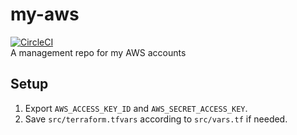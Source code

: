 # my-aws
[![CircleCI](https://circleci.com/gh/shirakiya/my-aws.svg?style=svg)](https://circleci.com/gh/shirakiya/my-aws)  
A management repo for my AWS accounts

## Setup
1. Export `AWS_ACCESS_KEY_ID` and `AWS_SECRET_ACCESS_KEY`.
2. Save `src/terraform.tfvars` according to `src/vars.tf` if needed.
